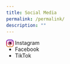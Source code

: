 ```yaml
---
title: Social Media
permalink: /permalink/
description: ""
---
```

<p><img src="/images/instagram.png" style="width: 20px; height: 20px; float: left" />

<ul>
	<li>Instagram</li>
	<li>Facebook</li>
	<li>TikTok</li>
</ul>




